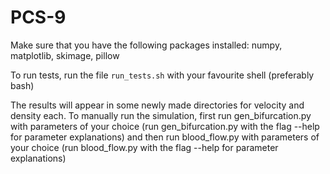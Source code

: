 # PCS-9

Make sure that you have the following packages installed: numpy, matplotlib, skimage, pillow

To run tests, run the file `run_tests.sh` with your favourite shell (preferably bash)

The results will appear in some newly made directories for velocity and density each. To manually run the simulation, first run gen_bifurcation.py with parameters of your choice (run gen_bifurcation.py with the flag --help for parameter explanations) and then run blood_flow.py with parameters of your choice (run blood_flow.py with the flag --help for parameter explanations)
